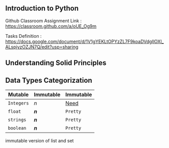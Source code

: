 ## Introduction to Python

Github Classroom Assignment Link : https://classroom.github.com/a/oUE_Og9m

Tasks Definition : https://docs.google.com/document/d/1V1gYEKLtOPYzZL7F9koaDVdgIlOXl_ALspjyzOZJN7Q/edit?usp=sharing


## Understanding Solid Principles


## Data Types Categorization

Mutable | Immutable | Immutable
--- | --- | ---
`Integers` | _n_ | [Need](http://makeuseof.com)
`float` | *__n__* | `Pretty`
`strings` | *__n__* | `Pretty`
`boolean` | *__n__* | `Pretty`


immutable version of list and set